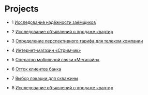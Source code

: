 # Projects

* 1 [Исследование надёжности заёмщиков](https://github.com/PhoenixAnalist/Projects/tree/main/Исследование%20надёжности%20заёмщиков)

* 2 [Исследование объявлений о продаже квартир](https://github.com/PhoenixAnalist/Projects/tree/main/Исследование%20объявлений%20о%20продаже%20квартир)

* 3 [Определение перспективного тарифа для телеком компании](https://github.com/PhoenixAnalist/Projects/tree/main/Определение%20перспективного%20тарифа%20для%20телеком%20компании)

* 4 [Интернет-магазин «Стримчик»](https://github.com/PhoenixAnalist/Projects/tree/main/Интернет-магазин%20«Стримчик»)

* 5 [Оператор мобильной связи «Мегалайн»](https://github.com/PhoenixAnalist/Projects/tree/main/Оператор%20мобильной%20связи%20«Мегалайн»)

* 6 [Отток клиентов банка](https://github.com/PhoenixAnalist/Projects/tree/main/Отток%20клиентов%20банка)

* 7 [Выбор локации для скважины](https://github.com/PhoenixAnalist/Projects)

* 8 [Исследование объявлений о продаже квартир]()
